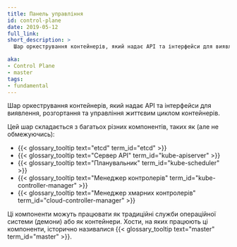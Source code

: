 ```yaml
---
title: Панель управління
id: control-plane
date: 2019-05-12
full_link:
short_description: >
  Шар оркестрування контейнерів, який надає API та інтерфейси для виявлення, розгортання та управління життєвим циклом контейнерів.

aka:
- Control Plane
- master
tags:
- fundamental
---
```


Шар оркестрування контейнерів, який надає API та інтерфейси для виявлення, розгортання та управління життєвим циклом контейнерів.

<!--more-->

Цей шар складається з багатьох різних компонентів, таких як (але не обмежуючись):

* {{< glossary_tooltip text="etcd" term_id="etcd" >}}
* {{< glossary_tooltip text="Сервер API" term_id="kube-apiserver" >}}
* {{< glossary_tooltip text="Планувальник" term_id="kube-scheduler" >}}
* {{< glossary_tooltip text="Менеджер контролерів" term_id="kube-controller-manager" >}}
* {{< glossary_tooltip text="Менеджер хмарних контролерів" term_id="cloud-controller-manager" >}}

Ці компоненти можуть працювати як традиційні служби операційної системи (демони) або як контейнери. Хости, на яких працюють ці компоненти, історично називалися {{< glossary_tooltip text="master" term_id="master" >}}.

